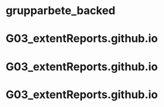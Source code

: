 # grupparbete_backed
# G03_extentReports.github.io
# G03_extentReports.github.io
# G03_extentReports.github.io
